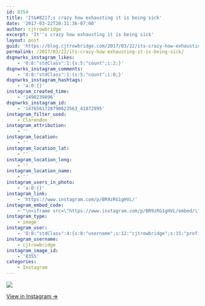 ```yaml
---
id: 8354
title: 'It&#8217;s crazy how exhausting it is being sick'
date: '2017-03-22T20:31:36-07:00'
author: cjtrowbridge
excerpt: 'It''s crazy how exhausting it is being sick'
layout: post
guid: 'https://blog.cjtrowbridge.com/2017/03/22/its-crazy-how-exhausting-it-is-being-sick/'
permalink: /2017/03/22/its-crazy-how-exhausting-it-is-being-sick/
dsgnwrks_instagram_likes:
    - 'O:8:"stdClass":1:{s:5:"count";i:2;}'
dsgnwrks_instagram_comments:
    - 'O:8:"stdClass":1:{s:5:"count";i:0;}'
dsgnwrks_instagram_hashtags:
    - 'a:0:{}'
instagram_created_time:
    - '1490239896'
dsgnwrks_instagram_id:
    - '1476561728790623563_41872995'
instagram_filter_used:
    - Clarendon
instagram_attribution:
    - ''
instagram_location:
    - ''
instagram_location_lat:
    - ''
instagram_location_long:
    - ''
instagram_location_name:
    - ''
instagram_users_in_photo:
    - 'a:0:{}'
instagram_link:
    - 'https://www.instagram.com/p/BR9zRG1gHVL/'
instagram_embed_code:
    - "\n<iframe src=\"https://www.instagram.com/p/BR9zRG1gHVL/embed/\" width=\"612\" height=\"710\" frameborder=\"0\" scrolling=\"no\" allowtransparency=\"true\" class=\"insta-image-embed\"></iframe>\n"
instagram_type:
    - image
instagram_user:
    - 'O:8:"stdClass":4:{s:8:"username";s:12:"cjtrowbridge";s:15:"profile_picture";s:96:"https://scontent.cdninstagram.com/t51.2885-19/s150x150/13724650_1188772791164794_142557231_a.jpg";s:2:"id";s:8:"41872995";s:9:"full_name";s:13:"CJ Trowbridge";}'
instagram_username:
    - cjtrowbridge
instagram_image_id:
    - '8355'
categories:
    - Instagram
---
```


[![](https://blog.cjtrowbridge.com/wp-content/uploads/2017/03/1490239896-1-1.jpg)](https://www.instagram.com/p/BR9zRG1gHVL/)

[View in Instagram ⇒](https://www.instagram.com/p/BR9zRG1gHVL/)